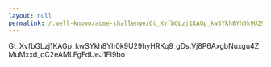 ```yaml
---
layout: null
permalink: /.well-known/acme-challenge/Gt_XvfbGLzj1KAGp_kwSYkh8Yh0k9U29hyHRKq9_gDs
---
```


Gt_XvfbGLzj1KAGp_kwSYkh8Yh0k9U29hyHRKq9_gDs.Vj8P6AxgbNuxgu4ZMuMxxd_oC2eAMLFgFdUeJ1FI9bo